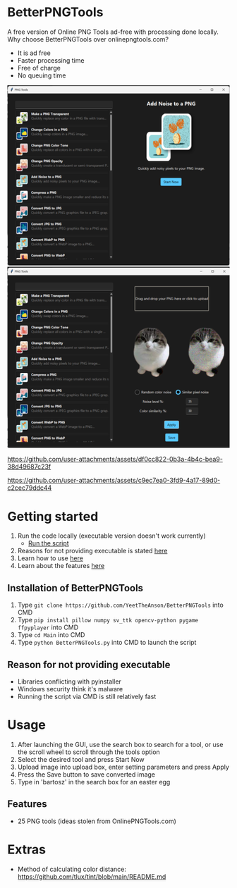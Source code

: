 # BetterPNGTools
A free version of Online PNG Tools ad-free with processing done locally.
Why choose BetterPNGTools over onlinepngtools.com?
- It is ad free
- Faster processing time
- Free of charge
- No queuing time

![BetterPNGTools](https://github.com/YeetTheAnson/BetterPNGTools/raw/main/1.png)
![BetterPNGTools](https://github.com/YeetTheAnson/BetterPNGTools/raw/main/2.png)

https://github.com/user-attachments/assets/df0cc822-0b3a-4b4c-bea9-38d49687c23f

https://github.com/user-attachments/assets/c9ec7ea0-3fd9-4a17-89d0-c2cec79ddc44


# Getting started

1. Run the code locally (executable version doesn't work currently)
    - [Run the script](#installation-of-betterpngtools)
2. Reasons for not providing executable is stated [here](#reason-for-not-providing-executable)
3. Learn how to use [here](#usage)
4. Learn about the features [here](#features)


## Installation of BetterPNGTools

1. Type ```git clone https://github.com/YeetTheAnson/BetterPNGTools``` into CMD
2. Type ```pip install pillow numpy sv_ttk opencv-python pygame ffpyplayer``` into CMD
3. Type ```cd Main``` into CMD
4. Type ```python BetterPNGTools.py``` into CMD to launch the script


## Reason for not providing executable

- Libraries conflicting with pyinstaller
- Windows security think it's malware
- Running the script via CMD is still relatively fast

# Usage

1. After launching the GUI, use the search box to search for a tool, or use the scroll wheel to scroll through the tools option
2. Select the desired tool and press Start Now
3. Upload image into upload box, enter setting parameters and press Apply
4. Press the Save button to save converted image
5. Type in 'bartosz' in the search box for an easter egg

## Features
- 25 PNG tools (ideas stolen from OnlinePNGTools.com)

# Extras
- Method of calculating color distance: https://github.com/tlux/tint/blob/main/README.md
